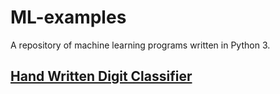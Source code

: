 # ML-examples
A repository of machine learning programs written in Python 3.

## [Hand Written Digit Classifier](digit-classifier)
